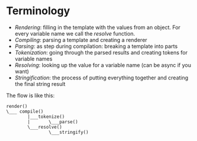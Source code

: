 # Terminology

* *Rendering*: filling in the template with the values from an object. For every variable name we call the *resolve* function.
* *Compiling*: parsing a template and creating a renderer
* *Parsing*: as step during compilation: breaking a template into parts
* *Tokenization*: going through the parsed results and creating tokens for variable names
* *Resolving*: looking up the value for a variable name (can be async if you want)
* *Stringification*: the process of putting everything together and creating the final string result

The flow is like this:

```
render()
\___ compile()
        |___tokenize()
        |       \___parse()
        \___resolve()
                \___stringify()
```
